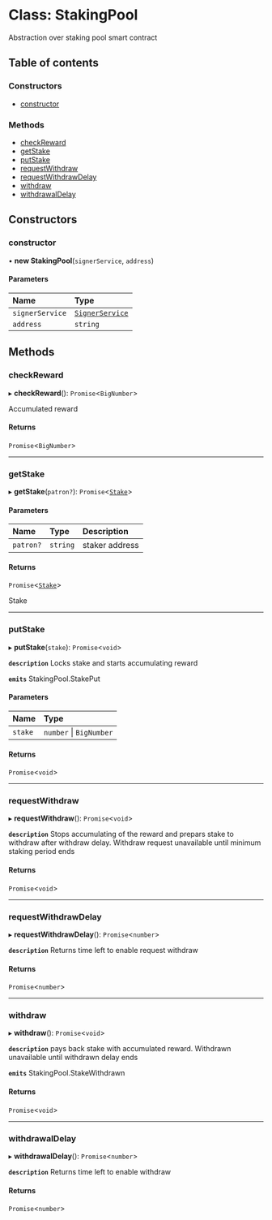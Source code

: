 # Class: StakingPool

Abstraction over staking pool smart contract

## Table of contents

### Constructors

- [constructor](StakingPool.md#constructor)

### Methods

- [checkReward](StakingPool.md#checkreward)
- [getStake](StakingPool.md#getstake)
- [putStake](StakingPool.md#putstake)
- [requestWithdraw](StakingPool.md#requestwithdraw)
- [requestWithdrawDelay](StakingPool.md#requestwithdrawdelay)
- [withdraw](StakingPool.md#withdraw)
- [withdrawalDelay](StakingPool.md#withdrawaldelay)

## Constructors

### constructor

• **new StakingPool**(`signerService`, `address`)

#### Parameters

| Name | Type |
| :------ | :------ |
| `signerService` | [`SignerService`](SignerService.md) |
| `address` | `string` |

## Methods

### checkReward

▸ **checkReward**(): `Promise`<`BigNumber`\>

Accumulated reward

#### Returns

`Promise`<`BigNumber`\>

___

### getStake

▸ **getStake**(`patron?`): `Promise`<[`Stake`](../modules.md#stake)\>

#### Parameters

| Name | Type | Description |
| :------ | :------ | :------ |
| `patron?` | `string` | staker address |

#### Returns

`Promise`<[`Stake`](../modules.md#stake)\>

Stake

___

### putStake

▸ **putStake**(`stake`): `Promise`<`void`\>

**`description`** Locks stake and starts accumulating reward

**`emits`** StakingPool.StakePut

#### Parameters

| Name | Type |
| :------ | :------ |
| `stake` | `number` \| `BigNumber` |

#### Returns

`Promise`<`void`\>

___

### requestWithdraw

▸ **requestWithdraw**(): `Promise`<`void`\>

**`description`** Stops accumulating of the reward and prepars stake to withdraw after withdraw delay.
Withdraw request unavailable until minimum staking period ends

#### Returns

`Promise`<`void`\>

___

### requestWithdrawDelay

▸ **requestWithdrawDelay**(): `Promise`<`number`\>

**`description`** Returns time left to enable request withdraw

#### Returns

`Promise`<`number`\>

___

### withdraw

▸ **withdraw**(): `Promise`<`void`\>

**`description`** pays back stake with accumulated reward. Withdrawn unavailable until withdrawn delay ends

**`emits`** StakingPool.StakeWithdrawn

#### Returns

`Promise`<`void`\>

___

### withdrawalDelay

▸ **withdrawalDelay**(): `Promise`<`number`\>

**`description`** Returns time left to enable withdraw

#### Returns

`Promise`<`number`\>
